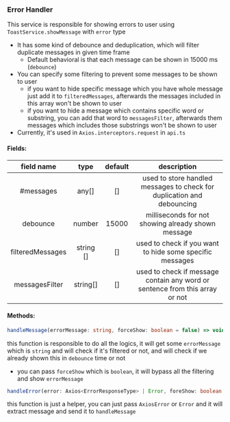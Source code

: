 ### Error Handler
This service is responsible for showing errors to user using `ToastService.showMessage` with `error` type<br/>


* It has some kind of debounce and deduplication, which will filter duplicate messages in given time frame
  * Default behavioral is that each message can be shown in 15000 ms (`debounce`)
* You can specify some filtering to prevent some messages to be shown to user
  * if you want to hide specific message which you have whole message just add it to `filteredMessages`, afterwards the messages included in this array won't be shown to user
  * if you want to hide a message which contains specific word or substring, you can add that word to `messagesFilter`, afterwards them messages which includes those substrings won't be shown to user
* Currently, it's used in `Axios.interceptors.request` in `api.ts`

#### Fields:
|    field name    |   type    | default |                                 description                                  |
|:----------------:|:---------:|:-------:|:----------------------------------------------------------------------------:|
|    #messages     |   any[]   |   []    |    used to store handled messages to check for duplication and debouncing    |
|     debounce     |  number   |  15000  |              milliseconds for not showing already shown message              |
| filteredMessages | string [] |   []    |           used to check if you want to hide some specific messages           | 
|  messagesFilter  | string[]  |   []    | used to check if message contain any word or sentence from this array or not |

#### Methods:
```typescript
handleMessage(errorMessage: string, forceShow: boolean = false) => void
```
this function is responsible to do all the logics, it will get some `errorMessage` which is `string` and will check if it's filtered or not, and will check if we already shown this in `debounce` time or not
* you can pass `forceShow` which is `boolean`, it will bypass all the filtering and show `errorMessage`

```typescript
handleError(error: Axios<ErrorResponseType> | Error, foreShow: boolean = false) => void
```
this function is just a helper, you can just pass `AxiosError` or `Error` and it will extract message and send it to `handleMessage`

